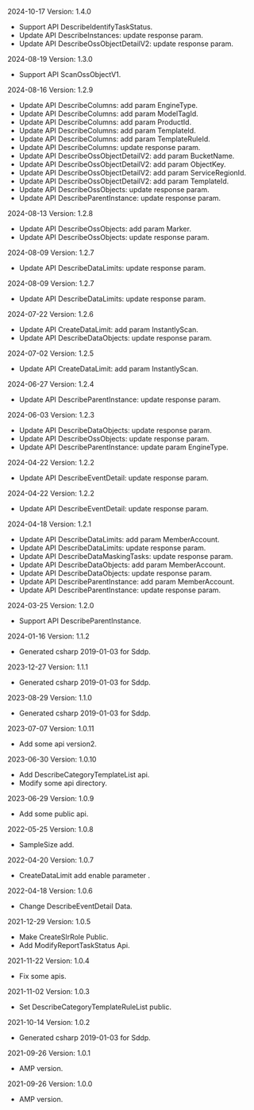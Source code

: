 2024-10-17 Version: 1.4.0
- Support API DescribeIdentifyTaskStatus.
- Update API DescribeInstances: update response param.
- Update API DescribeOssObjectDetailV2: update response param.


2024-08-19 Version: 1.3.0
- Support API ScanOssObjectV1.


2024-08-16 Version: 1.2.9
- Update API DescribeColumns: add param EngineType.
- Update API DescribeColumns: add param ModelTagId.
- Update API DescribeColumns: add param ProductId.
- Update API DescribeColumns: add param TemplateId.
- Update API DescribeColumns: add param TemplateRuleId.
- Update API DescribeColumns: update response param.
- Update API DescribeOssObjectDetailV2: add param BucketName.
- Update API DescribeOssObjectDetailV2: add param ObjectKey.
- Update API DescribeOssObjectDetailV2: add param ServiceRegionId.
- Update API DescribeOssObjectDetailV2: add param TemplateId.
- Update API DescribeOssObjects: update response param.
- Update API DescribeParentInstance: update response param.


2024-08-13 Version: 1.2.8
- Update API DescribeOssObjects: add param Marker.
- Update API DescribeOssObjects: update response param.


2024-08-09 Version: 1.2.7
- Update API DescribeDataLimits: update response param.


2024-08-09 Version: 1.2.7
- Update API DescribeDataLimits: update response param.


2024-07-22 Version: 1.2.6
- Update API CreateDataLimit: add param InstantlyScan.
- Update API DescribeDataObjects: update response param.


2024-07-02 Version: 1.2.5
- Update API CreateDataLimit: add param InstantlyScan.


2024-06-27 Version: 1.2.4
- Update API DescribeParentInstance: update response param.


2024-06-03 Version: 1.2.3
- Update API DescribeDataObjects: update response param.
- Update API DescribeOssObjects: update response param.
- Update API DescribeParentInstance: update param EngineType.


2024-04-22 Version: 1.2.2
- Update API DescribeEventDetail: update response param.


2024-04-22 Version: 1.2.2
- Update API DescribeEventDetail: update response param.


2024-04-18 Version: 1.2.1
- Update API DescribeDataLimits: add param MemberAccount.
- Update API DescribeDataLimits: update response param.
- Update API DescribeDataMaskingTasks: update response param.
- Update API DescribeDataObjects: add param MemberAccount.
- Update API DescribeDataObjects: update response param.
- Update API DescribeParentInstance: add param MemberAccount.
- Update API DescribeParentInstance: update response param.


2024-03-25 Version: 1.2.0
- Support API DescribeParentInstance.


2024-01-16 Version: 1.1.2
- Generated csharp 2019-01-03 for Sddp.

2023-12-27 Version: 1.1.1
- Generated csharp 2019-01-03 for Sddp.

2023-08-29 Version: 1.1.0
- Generated csharp 2019-01-03 for Sddp.

2023-07-07 Version: 1.0.11
- Add some api version2.

2023-06-30 Version: 1.0.10
- Add DescribeCategoryTemplateList api.
- Modify some api directory.

2023-06-29 Version: 1.0.9
- Add some public api.

2022-05-25 Version: 1.0.8
- SampleSize add.

2022-04-20 Version: 1.0.7
- CreateDataLimit add enable parameter .

2022-04-18 Version: 1.0.6
- Change DescribeEventDetail Data.

2021-12-29 Version: 1.0.5
- Make CreateSlrRole Public.
- Add ModifyReportTaskStatus Api.

2021-11-22 Version: 1.0.4
- Fix some apis.

2021-11-02 Version: 1.0.3
- Set DescribeCategoryTemplateRuleList public.

2021-10-14 Version: 1.0.2
- Generated csharp 2019-01-03 for Sddp.

2021-09-26 Version: 1.0.1
- AMP version.

2021-09-26 Version: 1.0.0
- AMP version.

